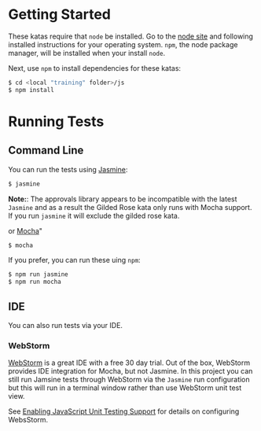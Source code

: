 # Getting Started

These katas require that `node` be installed. Go to the [node site](https://nodejs.org/) and following installed instructions for your operating system.
`npm`, the node package manager, will be installed when your install `node`.

Next, use `npm` to install dependencies for these katas:

```sh
$ cd <local "training" folder>/js
$ npm install
```

# Running Tests

## Command Line
You can run the tests using [Jasmine](http://jasmine.github.io/):

```sh
$ jasmine
```

**Note:**: The approvals library appears to be incompatible with the latest `Jasmine` and as a result the Gilded Rose kata only runs with Mocha support.
If you run `jasmine` it will exclude the gilded rose kata.

or [Mocha](https://github.com/mochajs/mocha)"

```sh
$ mocha
```

If you prefer, you can run these uing `npm`:

```sh
$ npm run jasmine
$ npm run mocha
```

## IDE
You can also run tests via your IDE.

### WebStorm
[WebStorm](https://www.jetbrains.com/webstorm/specials/webstorm/webstorm.htm) is a great IDE with a free 30 day trial.
Out of the box, WebStorm provides IDE integration for Mocha, but not Jasmine. In this project you can still run Jamsine
tests through WebStorm via the `Jasmine` run configuration but this will run in a terminal window rather than use WebStorm unit test view.

See [Enabling JavaScript Unit Testing Support](https://www.jetbrains.com/help/webstorm/2016.2/enabling-javascript-unit-testing-support.html) for details on configuring WebsStorm.